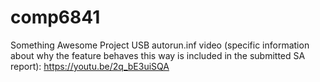 # comp6841
Something Awesome Project
USB autorun.inf video (specific information about why the feature behaves this way is included in the submitted SA report):
https://youtu.be/2q_bE3uiSQA
